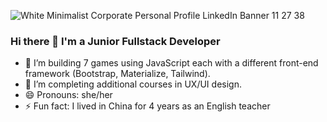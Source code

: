 ![White Minimalist Corporate Personal Profile LinkedIn Banner 11 27 38](https://user-images.githubusercontent.com/97494262/219401935-55aa5436-ed0b-4fea-ae9a-93c41b6f5eed.png)

### Hi there 👋 I'm a Junior Fullstack Developer 

- 🔭 I’m building 7 games using JavaScript each with a different front-end framework (Bootstrap, Materialize, Tailwind).
- 🌱 I’m completing additional courses in UX/UI design.
- 😄 Pronouns: she/her
- ⚡ Fun fact: I lived in China for 4 years as an English teacher

<!--
**CaraMcAvinchey/CaraMcAvinchey** is a ✨ _special_ ✨ repository because its `README.md` (this file) appears on your GitHub profile.

Here are some ideas to get you started:

- 👯 I’m looking to collaborate on ...
- 🤔 I’m looking for help with ...
- 💬 Ask me about ...
- 📫 How to reach me: ...
- 😄 Pronouns: ...
- ⚡ Fun fact: ...
-->
